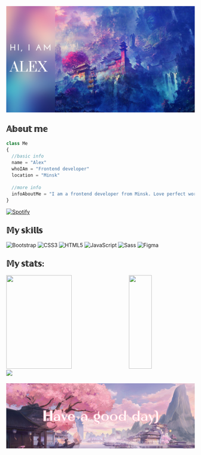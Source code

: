 <img src="https://github.com/exalaolir/exalaolir/blob/main/assets/start_img.png">

## 𝔸𝕓𝕠𝕦𝕥 𝕞𝕖
```js
class Me
{
  //basic info
  name = "Alex"
  whoIAm = "Frontend developer"
  location = "Minsk"

  //more info
  infoAboutMe = "I am a frontend developer from Minsk. Love perfect work and coffee))"
}
```
[![Spotify](https://novatorem-kate.vercel.app/api/spotify)](https://open.spotify.com/user/ohvej2jr68p7h9g8yib1lfzl9)

## 𝕄𝕪 𝕤𝕜𝕚𝕝𝕝𝕤

![Bootstrap](https://img.shields.io/badge/bootstrap-%238511FA.svg?style=for-the-badge&logo=bootstrap&logoColor=white)
![CSS3](https://img.shields.io/badge/css3-%231572B6.svg?style=for-the-badge&logo=css3&logoColor=white)
![HTML5](https://img.shields.io/badge/html5-%23E34F26.svg?style=for-the-badge&logo=html5&logoColor=white)
![JavaScript](https://img.shields.io/badge/javascript-%23323330.svg?style=for-the-badge&logo=javascript&logoColor=%23F7DF1E)
![Sass](https://img.shields.io/badge/Sass-CC6699?style=for-the-badge&logo=sass&logoColor=white)
![Figma](https://img.shields.io/badge/Figma-F24E1E?style=for-the-badge&logo=figma&logoColor=white)

## 𝕄𝕪 𝕤𝕥𝕒𝕥𝕤:
<div>
  <img src="https://github-readme-stats.vercel.app/api?username=exalaolir&show_icons=true&theme=synthwave&include_all_commits=true" width="59%" height="250">
  <img src="https://github-readme-stats.vercel.app/api/top-langs/?username=exalaolir&layout=normal&bg_color=2b213a&hide_title=true&text_color=e2e9ec&langs_count=4" width="35%" height="250" align="right">
</div>
<div>
  <img src="https://github-readme-activity-graph.vercel.app/graph?username=exalaolir&theme=rogue&radius=10&title_color=e2e9ec&color=e2e9ec&bg_color=2b213a">
</div>  
 <br/> 
<img src="https://github.com/exalaolir/exalaolir/blob/main/assets/footer_final.png">
